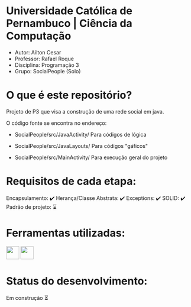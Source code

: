 # Universidade Católica de Pernambuco | Ciência da Computação
 - Autor: Ailton Cesar
 - Professor: Rafael Roque
 - Disciplina: Programação 3
 - Grupo: SocialPeople (Solo)

# O que é este repositório?

Projeto de P3 que visa a construção de uma rede social em java.

O código fonte se encontra no endereço:

- SocialPeople/src/JavaActivity/ Para códigos de lógica

- SocialPeople/src/JavaLayouts/ Para códigos "gáficos"

- SocialPeople/src/MainActivity/ Para execução geral do projeto

# Requisitos de cada etapa:
Encapsulamento: ✔️ 
Herança/Classe Abstrata: ✔️ 
Exceptions: ✔️ 
SOLID: ✔️ 
Padrão de projeto: ⌛

# Ferramentas utilizadas:

<div align="left">
<img height="35" widht="35" src="https://cdn.jsdelivr.net/gh/devicons/devicon/icons/java/java-original.svg"/>
<img height="35" widht="35" src="https://cdn.jsdelivr.net/gh/devicons/devicon/icons/vscode/vscode-original.svg"/>
</div>

# Status do desenvolvimento:

Em construção ⏳
